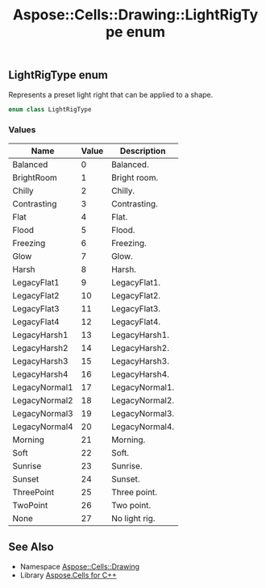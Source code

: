 ﻿---
title: Aspose::Cells::Drawing::LightRigType enum
linktitle: LightRigType
second_title: Aspose.Cells for C++ API Reference
description: 'Aspose::Cells::Drawing::LightRigType enum. Represents a preset light right that can be applied to a shape in C++.'
type: docs
weight: 9000
url: /cpp/aspose.cells.drawing/lightrigtype/
---
## LightRigType enum


Represents a preset light right that can be applied to a shape.

```cpp
enum class LightRigType
```

### Values

| Name | Value | Description |
| --- | --- | --- |
| Balanced | 0 | Balanced. |
| BrightRoom | 1 | Bright room. |
| Chilly | 2 | Chilly. |
| Contrasting | 3 | Contrasting. |
| Flat | 4 | Flat. |
| Flood | 5 | Flood. |
| Freezing | 6 | Freezing. |
| Glow | 7 | Glow. |
| Harsh | 8 | Harsh. |
| LegacyFlat1 | 9 | LegacyFlat1. |
| LegacyFlat2 | 10 | LegacyFlat2. |
| LegacyFlat3 | 11 | LegacyFlat3. |
| LegacyFlat4 | 12 | LegacyFlat4. |
| LegacyHarsh1 | 13 | LegacyHarsh1. |
| LegacyHarsh2 | 14 | LegacyHarsh2. |
| LegacyHarsh3 | 15 | LegacyHarsh3. |
| LegacyHarsh4 | 16 | LegacyHarsh4. |
| LegacyNormal1 | 17 | LegacyNormal1. |
| LegacyNormal2 | 18 | LegacyNormal2. |
| LegacyNormal3 | 19 | LegacyNormal3. |
| LegacyNormal4 | 20 | LegacyNormal4. |
| Morning | 21 | Morning. |
| Soft | 22 | Soft. |
| Sunrise | 23 | Sunrise. |
| Sunset | 24 | Sunset. |
| ThreePoint | 25 | Three point. |
| TwoPoint | 26 | Two point. |
| None | 27 | No light rig. |

## See Also

* Namespace [Aspose::Cells::Drawing](../)
* Library [Aspose.Cells for C++](../../)
